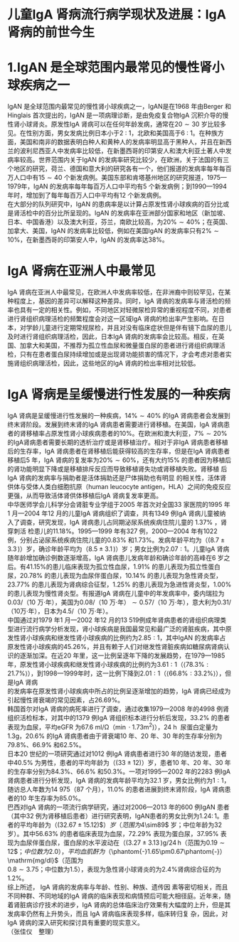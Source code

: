 # 儿童IgA 肾病流行病学现状及进展：IgA 肾病的前世今生  
# 1.IgAN 是全球范围内最常见的慢性肾小球疾病之一  
IgAN 是全球范围内最常见的慢性肾小球疾病之一，IgAN是在1968 年由Berger 和Hinglais 首次提出的，IgAN 是一项病理诊断，是由免疫复合物IgA 沉积介导的慢性肾小球肾炎。原发性IgA 肾病可以在任何年龄发病，通常在$20\sim30$ 岁比较多见。在性别方面，男女发病比例日本小于$2\ :\ 1$，北欧和美国高于$6~:~1$。在种族方面，美国和南非的数据表明白种人和黄种人的发病率明显高于黑种人，并且在新西兰的波利尼西亚人中发病率比较低，在新墨西哥的印第安人和澳大利亚土著人中发病率较高。世界范围内关于IgAN 的发病率研究比较少，在欧洲，关于法国的有三个地区的研究，荷兰、德国和意大利的研究各有一个，他们报道的发病率每年每百万人口中有$15\sim40$ 个新发病例。美国东部和肯塔基州地区的研究报道，1975—1979年，IgAN 的发病率每年每百万人口中平均有5 个新发病例；到1990—1994 年时，增加到了每年每百万人口中平均有12 个新发病例。  
在大部分的队列研究中，IgAN 的患病率是以计算占原发性肾小球疾病的百分比或是肾活检中的百分比所呈现的。IgAN 的发病率在亚洲部分国家和地区（新加坡、日本、中国香港）以及澳大利亚，芬兰，南欧比较高，为$20\%\sim40\%$；在英国、加拿大、美国，IgAN 的发病率比较低，例如在美国IgAN 的发病率只有$2\%\sim10\%$，在新墨西哥的印第安人中，IgAN 的发病率达$38\%$。  
#  IgA 肾病在亚洲人中最常见  
IgA 肾病在亚洲人中最常见，在欧洲人中发病率较低，在非洲裔中则较罕见，在某种程度上，基因的差异可以解释这种差异。同时，IgA 肾病的发病率与肾活检的频率也具有一定的相关性。例如，不同地区对轻微尿检异常的重视程度不同，对患者进行肾组织病理活检的频繁程度会对这一区域IgA 肾病的检出率产生影响。在日本，对学龄儿童进行定期常规尿检，并且对没有临床症状但是伴有镜下血尿的患儿及时进行肾组织病理活检，因此，日本IgA 肾病的发病率会比较高。相反，在英国、加拿大和美国，不推荐为孤立性血尿和微量蛋白尿的患者进行肾组织病理活检，只有在患者蛋白尿持续增加或是出现肾功能损害的情况下，才会考虑对患者实施肾组织病理活检，因此，这些地区的IgA 肾病的检出率相对比较低。  
# IgA 肾病是呈缓慢进行性发展的一种疾病  
IgA 肾病是呈缓慢进行性发展的一种疾病，$14\%\sim40\%$ 的IgA 肾病患者会发展到终末肾阶段。发展到终末肾的IgA 肾病患者需要进行肾移植。在美国，IgA 肾病患者的肾移植率占原发性肾小球疾病患者的$10\%$。在欧洲和澳大利亚，$7\%\sim20\%$ 的IgA肾病患者需要长期的透析治疗或是肾移植治疗。相对于非IgA 肾病患者移植后的生存率，IgA 肾病患者在肾移植后能获得较高的生存率，但是在IgA 肾病患者移植后5 年，IgA 肾病的复发率为$20\%\sim60\%$，还有大约$15\%$ 的患者因为移植后的肾功能明显下降或是移植排斥反应而导致移植肾失功或肾移植失败。肾移植 后 IgA  肾病的发病率与捐助者是活体捐助还是尸体捐助也有明显 的相关性，活体肾供体与受体人类白细胞抗原（human leucocyte antigen，HLA）之间的免疫反应更强，从而导致活体肾供体移植后IgA 肾病复发率更高。  
中华医师学会儿科学分会肾脏专业学组于2005 年首次对全国33 家医院的1995 年1 月—2004 年12 月的儿童IgA 肾病组织了调查，共有1349 例IgA 肾病儿童被纳入了调查，研究发现，IgA  肾病患儿占同期泌尿系统疾病住院儿童的 $1.37\%$ ，肾穿刺活 检患儿的$11.18\%$。1995—1999 年有327 例，2000—2004 年有1022 例，分别占泌尿系统疾病住院儿童的$0.83\%$ 和$1.73\%$。发病年龄平均为（$(8.7\pm3.3\,)$）岁，确诊年龄平均为（$8.5\pm3.1\,)$）岁；男女比例为$2.07:1$。儿童IgA 肾病随年龄增加确诊例数逐渐增高，IgA 肾病患儿发病年龄和确诊年龄的高峰在6 岁之后。有$41.15\%$的患儿临床表现为孤立性血尿，$1.91\%$ 的患儿表现为孤立性蛋白尿，$20.78\%$ 的患儿表现为血尿伴蛋白尿，$10.14\%$ 的患儿表现为急性肾炎型，$23.77\%$ 的患儿表现为肾病综合征型，$1.25\%$ 的患儿表现为急进性肾炎型，$1.00\%$ 的患儿表现为慢性肾炎型。有报道IgA 肾病在儿童中的年发病率中，委内瑞拉为0.03/（10 万·年），美国为$0.08/$（10 万·年）$\sim0.57/$（10 万·年），意大利为0.31/（10万·年），日本为$4.5/$（10 万·年）。  
中国通过对1979 年1 月—2002 年12 月的13 519例成年肾病患者的肾组织病理类型进行流行病学分析发现，肾小球疾病是我国最常见和最广泛的肾脏疾病，其中原发性肾小球疾病和继发性肾小球疾病的比例约为$2.85:1$，其中IgAN 的发病率占原发性肾小球疾病的$45.26\%$，并且有赖于人们对继发性肾脏疾病如糖尿病肾病认识的逐渐加深。在近20 年里，这一比例呈逐年下降的发展趋势，在1979—1985 年，原发性肾小球疾病和继发性肾小球疾病的比例约为$3.61:1$（$\langle78.3\%:21.7\%\rangle$），到1998—1999年时，这一比例下降到$2.01:1$（$\langle66.8\%:33.2\%\rangle$），但是IgA 肾病  
的发病率在原发性肾小球疾病中所占的比例呈逐渐增加的趋势，IgA 肾病已经成为引起慢性肾衰竭的常见因素，占$26.69\%$。  
韩国首尔对IgA 肾病的病死率进行了调查，通过收集1979—2008 年的4998 例肾组织活检标本，对其中的1379 例IgA 肾组织标本进行分析后发现，$33.2\%$ 的患者表现为血尿，平均eGFR 为$67.6~\mathrm{{ml}/\Omega}$（$\operatorname*{min}\cdot1.73\mathrm{m}^{2})$），$24{\mathrm{~h~}}$ 尿蛋白定量为$1.3\mathrm{g}$，$20.6\%$ 的IgA 肾病患者由于肾衰竭10 年、20 年、30 年的生存率分别为$79.8\%$、$66.9\%$ 和$62.5\%$。  
日本20 世纪的一项研究通过对1012 例IgA 肾病患者进行30 年的随访发现，患者中$40.5\%$ 为男性，患者的平均年龄为（$(33\pm12)$）岁，患者10 年、20 年、30 年的生存率分别为$84.3\%$、$66.6\%$ 和$50.3\%$。一项对1995—2002 年的2283 例IgA肾病患者进行分析发现，IgA 肾病的发病年龄平均为32.1 岁，男女比例约为$1:1$，随访总人年数为14 975（87 个月），$11.0\%$ 的患者进展到终末肾阶段，IgA 肾病患者的10 年生存率为$85.0\%$。  
巴西对IgA 肾病的一项流行病学研究，通过对2006—2013 年的600 例IgAN 患者（其中32 例为肾移植后患者）进行研究表明，IgAN患者的男女比例为$1.24\colon1$。患者的平均年龄为（$(32.67\pm15.12)\$）岁（范围为$4\sim89$ 岁；中位年龄为32 岁）。其中$56.63\%$ 的患者临床表现为血尿，$72.29\%$ 表现为蛋白尿，$37.95\%$ 表现为血尿伴蛋白尿，蛋白尿的水平波动在（$\left(3.27\pm3.13\,\right)\mathrm{g}/24\,\mathrm{h}$（范围为$0.19\sim12\$；中位数为2.0），平均血肌酐为（$\phantom{-}1.65\pm0.67\phantom{-}$）$\mathrm{mg/dl}$（范围为  
$0.8\sim3.75$；中位数为1.5），表现为急性肾小球肾炎的为$2.4\%$肾病综合征的为$1.2\%$。  
综上所述， IgA  肾病的发病率与年龄、性别、种族、遗传因 素等密切相关，而且不同种群、不同地域的IgA 肾病的临床表现和病情预后可能大相径庭。近年来，随着肾脏病诊疗技术的进步，IgA 肾病的总体临床治疗效果有大幅度的上升，但是其发病率仍然有上升势头，而且 IgA  肾病临床表现多样，临床转归复 杂，因此，对IgA 肾病的深入研究和探讨具有重要的现实意义。  
（张佳仪　整理）  